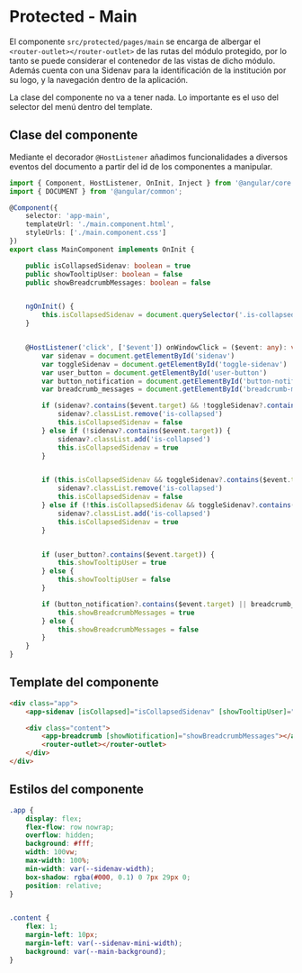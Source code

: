 # Protected - Main

El componente `src/protected/pages/main` se encarga de albergar el `<router-outlet></router-outlet>` de las rutas del módulo protegido, por lo tanto se puede considerar el contenedor de las vistas de dicho módulo. Además cuenta con una Sidenav para la identificación de la institución por su logo, y la navegación dentro de la aplicación.

La clase del componente no va a tener nada. Lo importante es el uso del selector del menú dentro del template.

## Clase del componente

Mediante el decorador `@HostListener` añadimos funcionalidades a diversos eventos del documento a partir del id de los componentes a manipular.

```ts
import { Component, HostListener, OnInit, Inject } from '@angular/core';
import { DOCUMENT } from '@angular/common';

@Component({
    selector: 'app-main',
    templateUrl: './main.component.html',
    styleUrls: ['./main.component.css']
})
export class MainComponent implements OnInit {

    public isCollapsedSidenav: boolean = true
    public showTooltipUser: boolean = false
    public showBreadcrumbMessages: boolean = false


    ngOnInit() {
        this.isCollapsedSidenav = document.querySelector('.is-collapsed') ? true : false
    }


    @HostListener('click', ['$event']) onWindowClick = ($event: any): void => {
        var sidenav = document.getElementById('sidenav')
        var toggleSidenav = document.getElementById('toggle-sidenav')
        var user_button = document.getElementById('user-button')
        var button_notification = document.getElementById('button-notification')
        var breadcrumb_messages = document.getElementById('breadcrumb-messages')

        if (sidenav?.contains($event.target) && !toggleSidenav?.contains($event.target)) {
            sidenav?.classList.remove('is-collapsed')
            this.isCollapsedSidenav = false
        } else if (!sidenav?.contains($event.target)) {
            sidenav?.classList.add('is-collapsed')
            this.isCollapsedSidenav = true
        }


        if (this.isCollapsedSidenav && toggleSidenav?.contains($event.target)) {
            sidenav?.classList.remove('is-collapsed')
            this.isCollapsedSidenav = false
        } else if (!this.isCollapsedSidenav && toggleSidenav?.contains($event.target)) {
            sidenav?.classList.add('is-collapsed')
            this.isCollapsedSidenav = true
        }


        if (user_button?.contains($event.target)) {
            this.showTooltipUser = true
        } else {
            this.showTooltipUser = false
        }

        if (button_notification?.contains($event.target) || breadcrumb_messages?.contains($event.target)) {
            this.showBreadcrumbMessages = true
        } else {
            this.showBreadcrumbMessages = false
        }
    }
}

```

## Template del componente

```html
<div class="app">
    <app-sidenav [isCollapsed]="isCollapsedSidenav" [showTooltipUser]="showTooltipUser"></app-sidenav>

    <div class="content">
        <app-breadcrumb [showNotification]="showBreadcrumbMessages"></app-breadcrumb>
        <router-outlet></router-outlet>
    </div>
</div>
```

## Estilos del componente

```css
.app {
    display: flex;
    flex-flow: row nowrap;
    overflow: hidden;
    background: #fff;
    width: 100vw;
    max-width: 100%;
    min-width: var(--sidenav-width);
    box-shadow: rgba(#000, 0.1) 0 7px 29px 0;
    position: relative;
}


.content {
    flex: 1;
    margin-left: 10px;
    margin-left: var(--sidenav-mini-width);
    background: var(--main-background);
}
```
